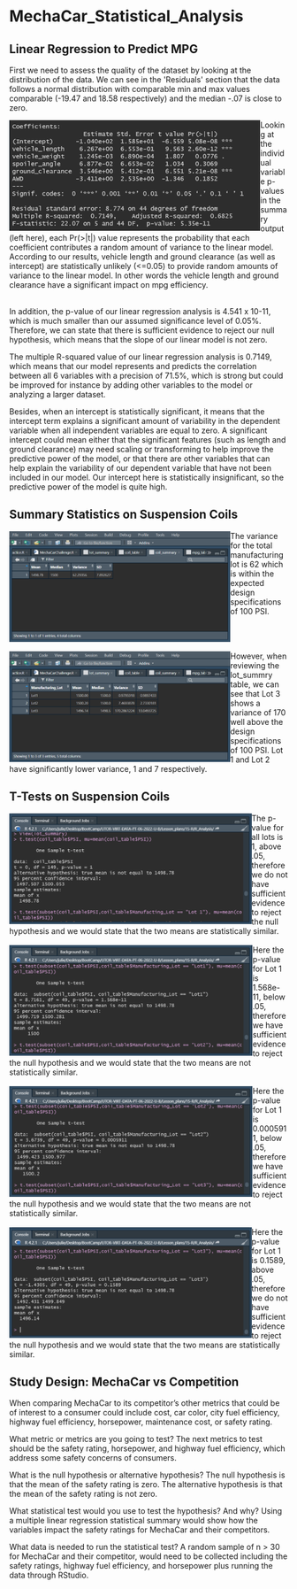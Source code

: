 # MechaCar_Statistical_Analysis

## Linear Regression to Predict MPG

First we need to assess the quality of the dataset by looking at the distribution of the data. We can see in the 'Residuals' section that the data follows a normal distribution with comparable min and max values comparable (-19.47 and 18.58 respectively) and the median -.07 is close to zero.

<img align='left' src='Resources/mpg_pvalue.png' height='200'>
Looking at the individual variable p-values in the summary output (left here), each Pr(>|t|) value represents the probability that each coefficient contributes a random amount of variance to the linear model. According to our results, vehicle length and ground clearance (as well as intercept) are statistically unlikely (<=0.05) to provide random amounts of variance to the linear model. In other words the vehicle length and ground clearance have a significant impact on mpg efficiency.
<br clear="left"/>

<br>

In addition, the p-value of our linear regression analysis is 4.541 x 10-11, which is much smaller than our assumed significance level of 0.05%. Therefore, we can state that there is sufficient evidence to reject our null hypothesis, which means that the slope of our linear model is not zero.
<br>

The multiple R-squared value of our linear regression analysis is 0.7149, which means that our model represents and predicts the correlation between all 6 variables with a precision of 71.5%, which is strong but could be improved for instance by adding other variables to the model or analyzing a larger dataset.
<br>

Besides, when an intercept is statistically significant, it means that the intercept term explains a significant amount of variability in the dependent variable when all independent variables are equal to zero. A significant intercept could mean either that the significant features (such as length and ground clearance) may need scaling or transforming to help improve the predictive power of the model, or that there are other variables that can help explain the variability of our dependent variable that have not been included in our model. Our intercept here is statistically insignificant, so the predictive power of the model is quite high.
<br>


## Summary Statistics on Suspension Coils

<img align='left' src='Resources/coil_summary.png' height='200'>
The variance for the total manufacturing lot is 62 which is within the expected design specifications of 100 PSI.
<br clear="left"/>

<br>

<img align='left' src='Resources/lot_summary.png' height='200'>
However, when reviewing the lot_summry table, we can see that Lot 3 shows a variance of 170 well above the design specifications of 100 PSI. Lot 1 and Lot 2 have significantly lower variance, 1 and 7 respectively.
<br clear="left"/>


## T-Tests on Suspension Coils

<img align='left' src='Resources/ttest_all_lots.png' height='200'>
The p-value for all lots is 1, above .05, therefore we do not have sufficient evidence to reject the null hypothesis and we would state that the two means are statistically similar.
<br clear="left"/>

<br>

<img align='left' src='Resources/ttest_lot1.png' height='200'>
Here the p-value for Lot 1 is 1.568e-11, below .05, therefore we have sufficient evidence to reject the null hypothesis and we would state that the two means are not statistically similar.
<br clear="left"/>

<br>

<img align='left' src='Resources/ttest_lot2.png' height='200'>
Here the p-value for Lot 1 is 0.0005911, below .05, therefore we have sufficient evidence to reject the null hypothesis and we would state that the two means are not statistically similar.
<br clear="left"/>

<br>

<img align='left' src='Resources/ttest_lot3.png' height='200'>
Here the p-value for Lot 1 is 0.1589, above .05, therefore we do not have sufficient evidence to reject the null hypothesis and we would state that the two means are statistically similar.
<br clear="left"/>


## Study Design: MechaCar vs Competition

When comparing MechaCar to its competitor’s other metrics that could be of interest to a consumer could include cost, car color, city fuel efficiency, highway fuel efficiency, horsepower, maintenance cost, or safety rating.

What metric or metrics are you going to test?
The next metrics to test should be the safety rating, horsepower, and highway fuel efficiency, which address some safety concerns of consumers.

What is the null hypothesis or alternative hypothesis?
The null hypothesis is that the mean of the safety rating is zero. The alternative hypothesis is that the mean of the safety rating is not zero.

What statistical test would you use to test the hypothesis? And why?
Using a multiple linear regression statistical summary would show how the variables impact the safety ratings for MechaCar and their competitors.

What data is needed to run the statistical test?
A random sample of n > 30 for MechaCar and their competitor, would need to be collected including the safety ratings, highway fuel efficiency, and horsepower plus running the data through RStudio.

